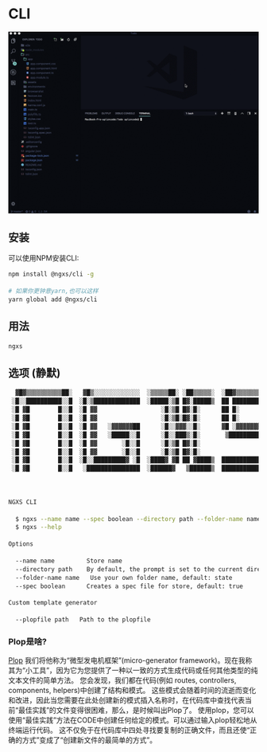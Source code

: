 # CLI

![CLI Screenshot](../.gitbook/assets/cli.gif)

## 安装

可以使用NPM安装CLI:

```bash
npm install @ngxs/cli -g

# 如果你更钟意yarn,也可以这样
yarn global add @ngxs/cli
```

## 用法

```bash
ngxs
```

## 选项 \(静默\)

```bash
  ▓█▓▒▒▒▒▒▒▒▒▒▒██░   ▓█▒░░░░░░░░░░░░░  ░▒▒▒▒▒██░ ░██▒▒▒▒▒░  ░██▓▒▒▒▒▒▒▒▒▒▒▒▒░
 ░█░░██████████░░█  ░█░▒█████████████  ░█████░▒█ █▓░█████▒  ██ █████████████▓
 ░█ ▓█        █░░█  ░█ ▓▓                  ░█░▒█ █▓░█░      ██ █░
 ░█ ▓█        █░░█  ░█ ▓▓                  ░█░▒█░█▓░█░      ██ █░
 ░█ ▓█        █░░█  ░█ ▓▓   ░▓▓▓▓▓▓██      ░█░░▓▓▓░░█░      ▓█ ░▓▓▓▓▓▓▓▓▓███
 ░█ ▓█        █░░█  ░█ ▓▓   ░█████░░█      ░█░░███▒░█░       ▒████████████ █▒
 ░█ ▓█        █░░█  ░█ ▓▓       ░█░░█      ░█░▒█ █▓░█░                  ▓█ █▓
 ░█ ▓█        █░░█  ░█ ▓▓       ░█░░█      ░█░▒█ █▓░█░                  ▓█ █▓
 ░█ ▓█        █░░█  ░█░░█████████▓ ░█  ░████▓ ▓█ ██ ▓████▒  █████████████▒░█▒
 ░█ ▓█        █░░█   ░███████████████  ░██████▓   ▒██████▒  ███████████████░



NGXS CLI

  $ ngxs --name name --spec boolean --directory path --folder-name name
  $ ngxs --help

Options

  --name name         Store name
  --directory path    By default, the prompt is set to the current directory
  --folder-name name   Use your own folder name, default: state
  --spec boolean      Creates a spec file for store, default: true

Custom template generator

  --plopfile path   Path to the plopfile
```

### Plop是啥?

[Plop](https://www.npmjs.com/package/plop) 我们将他称为“微型发电机框架”(micro-generator framework)。现在我称其为“小工具”，因为它为您提供了一种以一致的方式生成代码或任何其他类型的纯文本文件的简单方法。 您会发现，我们都在代码\(例如 routes, controllers, components, helpers\)中创建了结构和模式。 这些模式会随着时间的流逝而变化和改进，因此当您需要在此处创建新的模式插入名称时，在代码库中查找代表当前“最佳实践”的文件变得很困难，那么，是时候叫出Plop了。 使用plop，您可以使用“最佳实践”方法在CODE中创建任何给定的模式。可以通过输入plop轻松地从终端运行代码。 这不仅免于在代码库中四处寻找要复制的正确文件，而且还使“正确的方式”变成了“创建新文件的最简单的方式”。
